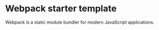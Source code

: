 # Webpack starter template

Webpack is a static module bundler for modern JavaScript applications. 
